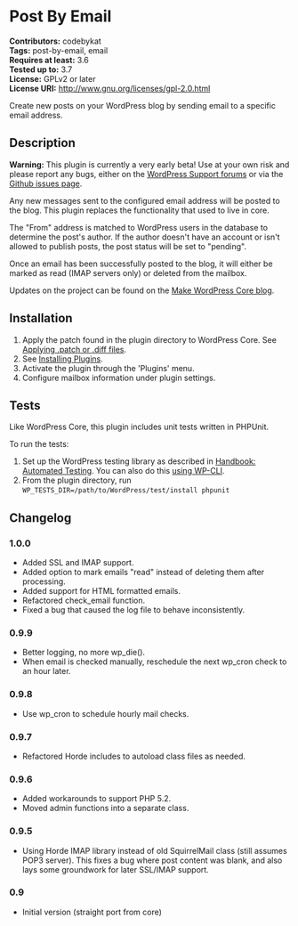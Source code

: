 # Post By Email #
**Contributors:** codebykat  
**Tags:** post-by-email, email  
**Requires at least:** 3.6  
**Tested up to:** 3.7  
**License:** GPLv2 or later  
**License URI:** http://www.gnu.org/licenses/gpl-2.0.html  

Create new posts on your WordPress blog by sending email to a specific email address.

## Description ##

**Warning:** This plugin is currently a very early beta!  Use at your own risk and please report any bugs, either on the [WordPress Support forums](http://wordpress.org/support/plugin/post-by-email) or via the [Github issues page](https://github.com/codebykat/wp-post-by-email/issues).

Any new messages sent to the configured email address will be posted to the blog.  This plugin replaces the functionality that used to live in core.

The "From" address is matched to WordPress users in the database to determine the post's author.  If the author doesn't have an account or isn't allowed to publish posts, the post status will be set to "pending".

Once an email has been successfully posted to the blog, it will either be marked as read (IMAP servers only) or deleted from the mailbox.

Updates on the project can be found on the [Make WordPress Core blog](http://make.wordpress.org/core/tag/post-by-email/).

## Installation ##

1. Apply the patch found in the plugin directory to WordPress Core.  See [Applying .patch or .diff files](https://codex.wordpress.org/Using_Subversion#Applying_.patch_or_.diff_files).
1. See [Installing Plugins](http://codex.wordpress.org/Managing_Plugins#Installing_Plugins).
1. Activate the plugin through the 'Plugins' menu.
1. Configure mailbox information under plugin settings.


## Tests ##

Like WordPress Core, this plugin includes unit tests written in PHPUnit.

To run the tests:

1. Set up the WordPress testing library as described in [Handbook: Automated Testing](http://make.wordpress.org/core/handbook/automated-testing/).  You can also do this [using WP-CLI](http://wp-cli.org/blog/plugin-unit-tests.html).  
1. From the plugin directory, run `WP_TESTS_DIR=/path/to/WordPress/test/install phpunit`

## Changelog ##

### 1.0.0 ###
* Added SSL and IMAP support.
* Added option to mark emails "read" instead of deleting them after processing.
* Added support for HTML formatted emails.
* Refactored check_email function.
* Fixed a bug that caused the log file to behave inconsistently.

### 0.9.9 ###
* Better logging, no more wp_die().
* When email is checked manually, reschedule the next wp_cron check to an hour later.

### 0.9.8 ###
* Use wp_cron to schedule hourly mail checks.

### 0.9.7 ###
* Refactored Horde includes to autoload class files as needed.

### 0.9.6 ###
* Added workarounds to support PHP 5.2.
* Moved admin functions into a separate class.

### 0.9.5 ###
* Using Horde IMAP library instead of old SquirrelMail class (still assumes POP3 server).  This fixes a bug where post content was blank, and also lays some groundwork for later SSL/IMAP support.

### 0.9 ###
* Initial version (straight port from core)
